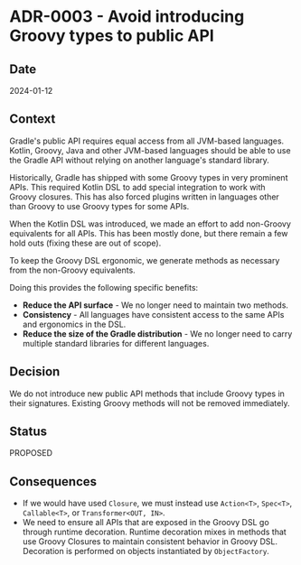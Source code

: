 # ADR-0003 - Avoid introducing Groovy types to public API

## Date

2024-01-12

## Context

Gradle's public API requires equal access from all JVM-based languages. 
Kotlin, Groovy, Java and other JVM-based languages should be able to use the Gradle API without relying on another language's standard library.

Historically, Gradle has shipped with some Groovy types in very prominent APIs. 
This required Kotlin DSL to add special integration to work with Groovy closures. 
This has also forced plugins written in languages other than Groovy to use Groovy types for some APIs.

When the Kotlin DSL was introduced, we made an effort to add non-Groovy equivalents for all APIs. 
This has been mostly done, but there remain a few hold outs (fixing these are out of scope).

To keep the Groovy DSL ergonomic, we generate methods as necessary from the non-Groovy equivalents. 

Doing this provides the following specific benefits:
- **Reduce the API surface** - We no longer need to maintain two methods.
- **Consistency** - All languages have consistent access to the same APIs and ergonomics in the DSL.
- **Reduce the size of the Gradle distribution** - We no longer need to carry multiple standard libraries for different languages.

## Decision

We do not introduce new public API methods that include Groovy types in their signatures. 
Existing Groovy methods will not be removed immediately.

## Status

PROPOSED

## Consequences

* If we would have used `Closure`, we must instead use `Action<T>`, `Spec<T>`, `Callable<T>`, or `Transformer<OUT, IN>`.
* We need to ensure all APIs that are exposed in the Groovy DSL go through runtime decoration. 
Runtime decoration mixes in methods that use Groovy Closures to maintain consistent behavior in Groovy DSL. 
Decoration is performed on objects instantiated by `ObjectFactory`.
